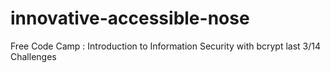# innovative-accessible-nose
Free Code Camp : Introduction to Information Security with bcrypt last 3/14 Challenges

